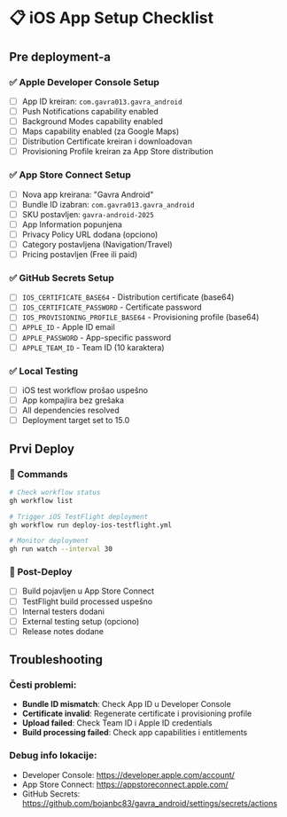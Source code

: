 # 📋 iOS App Setup Checklist

## Pre deployment-a

### ✅ Apple Developer Console Setup
- [ ] App ID kreiran: `com.gavra013.gavra_android`
- [ ] Push Notifications capability enabled
- [ ] Background Modes capability enabled
- [ ] Maps capability enabled (za Google Maps)
- [ ] Distribution Certificate kreiran i downloadovan
- [ ] Provisioning Profile kreiran za App Store distribution

### ✅ App Store Connect Setup
- [ ] Nova app kreirana: "Gavra Android"
- [ ] Bundle ID izabran: `com.gavra013.gavra_android`
- [ ] SKU postavljen: `gavra-android-2025`
- [ ] App Information popunjena
- [ ] Privacy Policy URL dodana (opciono)
- [ ] Category postavljena (Navigation/Travel)
- [ ] Pricing postavljen (Free ili paid)

### ✅ GitHub Secrets Setup
- [ ] `IOS_CERTIFICATE_BASE64` - Distribution certificate (base64)
- [ ] `IOS_CERTIFICATE_PASSWORD` - Certificate password
- [ ] `IOS_PROVISIONING_PROFILE_BASE64` - Provisioning profile (base64)
- [ ] `APPLE_ID` - Apple ID email
- [ ] `APPLE_PASSWORD` - App-specific password
- [ ] `APPLE_TEAM_ID` - Team ID (10 karaktera)

### ✅ Local Testing
- [ ] iOS test workflow prošao uspešno
- [ ] App kompajlira bez grešaka
- [ ] All dependencies resolved
- [ ] Deployment target set to 15.0

## Prvi Deploy

### 🚀 Commands
```bash
# Check workflow status
gh workflow list

# Trigger iOS TestFlight deployment
gh workflow run deploy-ios-testflight.yml

# Monitor deployment
gh run watch --interval 30
```

### 📱 Post-Deploy
- [ ] Build pojavljen u App Store Connect
- [ ] TestFlight build processed uspešno
- [ ] Internal testers dodani
- [ ] External testing setup (opciono)
- [ ] Release notes dodane

## Troubleshooting

### Česti problemi:
- **Bundle ID mismatch**: Check App ID u Developer Console
- **Certificate invalid**: Regenerate certificate i provisioning profile
- **Upload failed**: Check Team ID i Apple ID credentials
- **Build processing failed**: Check app capabilities i entitlements

### Debug info lokacije:
- Developer Console: https://developer.apple.com/account/
- App Store Connect: https://appstoreconnect.apple.com/
- GitHub Secrets: https://github.com/bojanbc83/gavra_android/settings/secrets/actions
